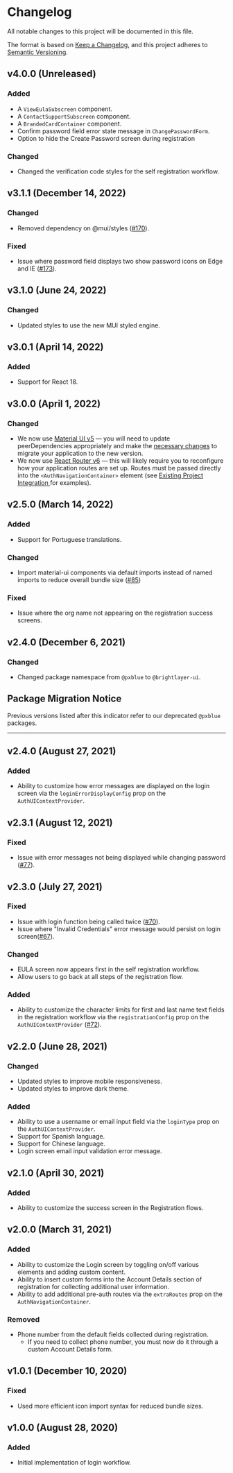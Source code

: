 # Changelog

All notable changes to this project will be documented in this file.

The format is based on [Keep a Changelog](https://keepachangelog.com/en/1.0.0/),
and this project adheres to [Semantic Versioning](https://semver.org/spec/v2.0.0.html).

## v4.0.0 (Unreleased)

### Added

-   A `ViewEulaSubscreen` component.
-   A `ContactSupportSubscreen` component.
-   A `BrandedCardContainer` component.
-   Confirm password field error state message in `ChangePasswordForm`.
-   Option to hide the Create Password screen during registration

### Changed

-   Changed the verification code styles for the self registration workflow.

## v3.1.1 (December 14, 2022)

### Changed

-   Removed dependency on @mui/styles ([#170](https://github.com/etn-ccis/blui-react-workflows/issues/170)).

### Fixed

-   Issue where password field displays two show password icons on Edge and IE ([#173](https://github.com/etn-ccis/blui-react-workflows/issues/173)).

## v3.1.0 (June 24, 2022)

### Changed

-   Updated styles to use the new MUI styled engine.

## v3.0.1 (April 14, 2022)

### Added

-   Support for React 18.

## v3.0.0 (April 1, 2022)

### Changed

-   We now use [Material UI v5](https://mui.com/) — you will need to update peerDependencies appropriately and make the [necessary changes](https://mui.com/guides/migration-v4/) to migrate your application to the new version.
-   We now use [React Router v6](https://reactrouter.com/docs/en/v6/upgrading/v5) — this will likely require you to reconfigure how your application routes are set up. Routes must be passed directly into the `<AuthNavigationContainer>` element (see [Existing Project Integration ](https://github.com/etn-ccis/blui-react-workflows/tree/master/login-workflow/docs/existing-project-integration.md) for examples).

## v2.5.0 (March 14, 2022)

### Added

-   Support for Portuguese translations.

### Changed

-   Import material-ui components via default imports instead of named imports to reduce overall bundle size ([#85](https://github.com/etn-ccis/blui-react-workflows/issues/85))

### Fixed

-   Issue where the org name not appearing on the registration success screens.

## v2.4.0 (December 6, 2021)

### Changed

-   Changed package namespace from `@pxblue` to `@brightlayer-ui`.

## Package Migration Notice

Previous versions listed after this indicator refer to our deprecated `@pxblue` packages.

---

## v2.4.0 (August 27, 2021)

### Added

-   Ability to customize how error messages are displayed on the login screen via the `loginErrorDisplayConfig` prop on the `AuthUIContextProvider`.

## v2.3.1 (August 12, 2021)

### Fixed

-   Issue with error messages not being displayed while changing password ([#77](https://github.com/pxblue/react-workflows/issues/77)).

## v2.3.0 (July 27, 2021)

### Fixed

-   Issue with login function being called twice ([#70](https://github.com/pxblue/react-workflows/issues/70)).
-   Issue where "Invalid Credentials" error message would persist on login screen([#67](https://github.com/pxblue/react-workflows/issues/67)).

### Changed

-   EULA screen now appears first in the self registration workflow.
-   Allow users to go back at all steps of the registration flow.

### Added

-   Ability to customize the character limits for first and last name text fields in the registration workflow via the `registrationConfig` prop on the `AuthUIContextProvider` ([#72](https://github.com/pxblue/react-workflows/issues/72)).

## v2.2.0 (June 28, 2021)

### Changed

-   Updated styles to improve mobile responsiveness.
-   Updated styles to improve dark theme.

### Added

-   Ability to use a username or email input field via the `loginType` prop on the `AuthUIContextProvider`.
-   Support for Spanish language.
-   Support for Chinese language.
-   Login screen email input validation error message.

## v2.1.0 (April 30, 2021)

### Added

-   Ability to customize the success screen in the Registration flows.

## v2.0.0 (March 31, 2021)

### Added

-   Ability to customize the Login screen by toggling on/off various elements and adding custom content.
-   Ability to insert custom forms into the Account Details section of registration for collecting additional user information.
-   Ability to add additional pre-auth routes via the `extraRoutes` prop on the `AuthNavigationContainer`.

### Removed

-   Phone number from the default fields collected during registration.
    -   If you need to collect phone number, you must now do it through a custom Account Details form.

## v1.0.1 (December 10, 2020)

### Fixed

-   Used more efficient icon import syntax for reduced bundle sizes.

## v1.0.0 (August 28, 2020)

### Added

-   Initial implementation of login workflow.
